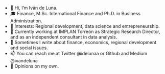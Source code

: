 - 👋 Hi, I’m Iván de Luna.
- :mortar_board: Finance, M.Sc. International Finance and Ph.D. in Business Administration.
- 👀 Interests: Regional development, data science and entrepreneurship.
- 🌱 Currently working at IMPLAN Torreón as Strategic Research Director, and as an independent consultant in data analysis.
- :memo: Sometimes I write about finance, economics, regional development and social issues.
- 📫 You can reach me at Twitter @idelunaa or Github and Medium @ivandeluna
- :speech_balloon: Opinions on my own.

<!---
ivandeluna/ivandeluna is a ✨ special ✨ repository because its `README.md` (this file) appears on your GitHub profile.
You can click the Preview link to take a look at your changes.
--->
